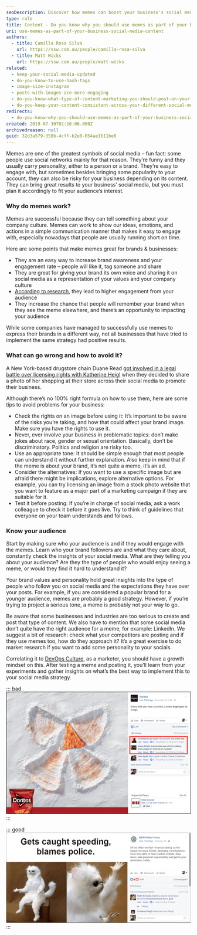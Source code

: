 ```yaml
---
seoDescription: Discover how memes can boost your business's social media engagement and brand awareness with expert tips on effective use.
type: rule
title: Content - Do you know why you should use memes as part of your business social media content?
uri: use-memes-as-part-of-your-business-social-media-content
authors:
  - title: Camilla Rosa Silva
    url: https://ssw.com.au/people/camilla-rosa-silva
  - title: Matt Wicks
    url: https://ssw.com.au/people/matt-wicks
related:
  - keep-your-social-media-updated
  - do-you-know-to-use-hash-tags
  - image-size-instagram
  - posts-with-images-are-more-engaging
  - do-you-know-what-type-of-content-marketing-you-should-post-on-your-socials
  - do-you-keep-your-content-consistent-across-your-different-social-media-platforms
redirects:
  - do-you-know-why-you-should-use-memes-as-part-of-your-business-social-media-content
created: 2019-07-30T02:16:06.000Z
archivedreason: null
guid: 32d3a579-358b-4cff-b2e0-054ae1611be8
---
```


Memes are one of the greatest symbols of social media – fun fact: some people use social networks mainly for that reason. They’re funny and they usually carry personality, either to a person or a brand. They’re easy to engage with, but sometimes besides bringing some popularity to your account, they can also be risky for your business depending on its content. They can bring great results to your business’ social media, but you must plan it accordingly to fit your audience’s interest.

<!--endintro-->

### Why do memes work?

Memes are successful because they can tell something about your company culture. Memes can work to show our ideas, emotions, and actions in a simple communication manner that makes it easy to engage with, especially nowadays that people are usually running short on time.

Here are some points that make memes great for brands & businesses:

* They are an easy way to increase brand awareness and your engagement rate – people will like it, tag someone and share
* They are great for giving your brand its own voice and sharing it on social media as a representation of your values and your company culture
* [According to research](https://medium.com/%40DashHudson/do-memes-get-better-instagram-engagement-than-other-photos-fcce7c591b9d), they lead to higher engagement from your audience
* They increase the chance that people will remember your brand when they see the meme elsewhere, and there’s an opportunity to impacting your audience

While some companies have managed to successfully use memes to express their brands in a different way, not all businesses that have tried to implement the same strategy had positive results.

### What can go wrong and how to avoid it?

A New York-based drugstore chain Duane Read [got involved in a legal battle over licensing rights with Katherine Heigl](https://edition.cnn.com/2014/04/10/showbiz/katherine-heigl-duane-reade-lawsuit/) when they decided to share a photo of her shopping at their store across their social media to promote their business.

Although there’s no 100% right formula on how to use them, here are some tips to avoid problems for your business:

* Check the rights on an image before using it: It’s important to be aware of the risks you’re taking, and how that could affect your brand image. Make sure you have the rights to use it.
* Never, ever involve your business in problematic topics: don’t make jokes about race, gender or sexual orientation. Basically, don’t be discriminatory. Politics and religion are risky too.
* Use an appropriate tone: It should be simple enough that most people can understand it without further explanation. Also keep in mind that if the meme is about your brand, it’s not quite a meme, it’s an ad.
* Consider the alternatives: If you want to use a specific image but are afraid there might be implications, explore alternative options. For example, you can try licensing an image from a stock photo website that you want to feature as a major part of a marketing campaign if they are suitable for it.
* Test it before posting: If you’re in charge of social media, ask a work colleague to check it before it goes live. Try to think of guidelines that everyone on your team understands and follows.

### Know your audience

Start by making sure who your audience is and if they would engage with the memes. Learn who your brand followers are and what they care about, constantly check the insights of your social media. What are they telling you about your audience? Are they the type of people who would enjoy seeing a meme, or would they find it hard to understand it?

Your brand values and personality hold great insights into the type of people who follow you on social media and the expectations they have over your posts. For example, if you are considered a popular brand for a younger audience, memes are probably a good strategy. However, if you’re trying to project a serious tone, a meme is probably not your way to go.

Be aware that some businesses and industries are too serious to create and post that type of content. We also have to mention that some social media don’t quite have the right audience for a meme, for example: LinkedIn. We suggest a bit of research: check what your competitors are posting and if they use memes too, how do they approach it? It’s a great exercise to do market research if you want to add some personality to your socials.

Correlating it to [DevOps Culture](https://docs.microsoft.com/en-us/devops/what-is-devops), as a marketer, you should have a growth mindset on this. After testing a meme and posting it, you’ll learn from your experiments and gather insights on what’s the best way to implement this to your social media strategy.

::: bad  
![Figure: Bad example - Doritos usually creates their own memes blending humour with their brand, but in this one, the comments were clearly showing it was a bad idea](doritos.jpg)  
:::

::: good  
![Figure: Good example - By using a light-hearted tone, the NSW Police manages to get across their point on controversial topics](nswpolice.jpg)  
:::